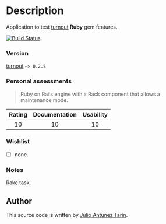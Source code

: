 # Description

Application to test [turnout] **Ruby** gem features.

[![Build Status](https://travis-ci.org/jatap/test-ror-turnout.png)](https://travis-ci.org/jatap/test-ror-turnout)

### Version

[turnout] `~> 0.2.5`

### Personal assessments

> Ruby on Rails engine with a Rack component that allows a maintenance mode.

| Rating   | Documentation | Usability |
| :-------:|:-------------:|:---------:|
| 10       | 10            | 10        |

### Wishlist

- [ ] none.

### Notes

Rake task.

## Author
This source code is written by [Julio Antúnez Tarín].

[Julio Antúnez Tarín]: http://twitter.com/jatap
[ruby]: https://www.ruby-lang.org/
[turnout]: https://github.com/biola/turnout
